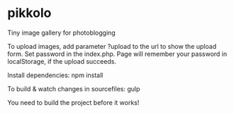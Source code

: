 # pikkolo #
Tiny image gallery for photoblogging

To upload images, add parameter ?upload to the url to show the upload form. Set password in the index.php. Page will remember your password in localStorage, if the upload succeeds.

Install dependencies: npm install

To build & watch changes in sourcefiles: gulp

You need to build the project before it works!
